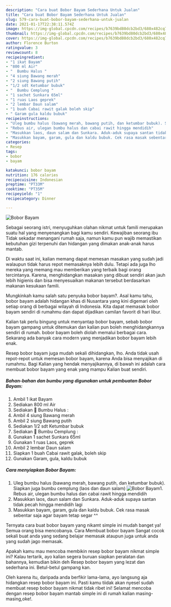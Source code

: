 ```yaml
---
description: "Cara buat Bobor Bayam Sederhana Untuk Jualan"
title: "Cara buat Bobor Bayam Sederhana Untuk Jualan"
slug: 579-cara-buat-bobor-bayam-sederhana-untuk-jualan
date: 2021-01-17T22:38:11.574Z
image: https://img-global.cpcdn.com/recipes/b7639bd80dcb2bd3/680x482cq70/bobor-bayam-foto-resep-utama.jpg
thumbnail: https://img-global.cpcdn.com/recipes/b7639bd80dcb2bd3/680x482cq70/bobor-bayam-foto-resep-utama.jpg
cover: https://img-global.cpcdn.com/recipes/b7639bd80dcb2bd3/680x482cq70/bobor-bayam-foto-resep-utama.jpg
author: Florence Burton
ratingvalue: 3
reviewcount: 8
recipeingredient:
- "1 ikat Bayam"
- "800 ml Air"
- "  Bumbu Halus "
- "4 siung Bawang merah"
- "2 siung Bawang putih"
- "1/2 sdt Ketumbar bubuk"
- "  Bumbu Cemplung "
- "1 sachet Sunkara 65ml"
- "1 ruas Laos geprek"
- "2 lembar Daun salam"
- "1 buah Cabai rawit galak boleh skip"
- " Garam gula kaldu bubuk"
recipeinstructions:
- "Uleg bumbu halus (bawang merah, bawang putih, dan ketumbar bubuk). Siapkan juga bumbu cemplung (laos dan daun salam)"
- "Rebus air, ulegan bumbu halus dan cabai rawit hingga mendidih"
- "Masukkan laos, daun salam dan Sunkara. Aduk-aduk supaya santan tidak pecah hingga mendidih lagi"
- "Masukkan bayam, garam, gula dan kaldu bubuk. Cek rasa masak sebentar saja agar bayam tetap segar ^^"
categories:
- Resep
tags:
- bobor
- bayam

katakunci: bobor bayam 
nutrition: 176 calories
recipecuisine: Indonesian
preptime: "PT33M"
cooktime: "PT35M"
recipeyield: "1"
recipecategory: Dinner

---
```



![Bobor Bayam](https://img-global.cpcdn.com/recipes/b7639bd80dcb2bd3/680x482cq70/bobor-bayam-foto-resep-utama.jpg)

Sebagai seorang istri, menyuguhkan olahan nikmat untuk famili merupakan suatu hal yang menyenangkan bagi kamu sendiri. Kewajiban seorang ibu Tidak sekadar menangani rumah saja, namun kamu pun wajib memastikan kebutuhan gizi terpenuhi dan hidangan yang dimakan anak-anak harus mantab.

Di waktu  saat ini, kalian memang dapat memesan masakan yang sudah jadi walaupun tidak harus repot memasaknya lebih dulu. Tetapi ada juga lho mereka yang memang mau memberikan yang terbaik bagi orang tercintanya. Karena, menghidangkan masakan yang dibuat sendiri akan jauh lebih higienis dan bisa menyesuaikan makanan tersebut berdasarkan makanan kesukaan famili. 



Mungkinkah kamu salah satu penyuka bobor bayam?. Asal kamu tahu, bobor bayam adalah hidangan khas di Nusantara yang kini digemari oleh setiap orang di berbagai wilayah di Indonesia. Kita dapat memasak bobor bayam sendiri di rumahmu dan dapat dijadikan camilan favorit di hari libur.

Kalian tak perlu bingung untuk menyantap bobor bayam, sebab bobor bayam gampang untuk ditemukan dan kalian pun boleh menghidangkannya sendiri di rumah. bobor bayam boleh diolah memalui berbagai cara. Sekarang ada banyak cara modern yang menjadikan bobor bayam lebih enak.

Resep bobor bayam juga mudah sekali dihidangkan, lho. Anda tidak usah repot-repot untuk memesan bobor bayam, karena Anda bisa menyajikan di rumahmu. Bagi Kalian yang hendak menyajikannya, di bawah ini adalah cara membuat bobor bayam yang enak yang mampu Kalian buat sendiri.

<!--inarticleads1-->

##### Bahan-bahan dan bumbu yang digunakan untuk pembuatan Bobor Bayam:

1. Ambil 1 ikat Bayam
1. Sediakan 800 ml Air
1. Sediakan  🥣 Bumbu Halus :
1. Ambil 4 siung Bawang merah
1. Ambil 2 siung Bawang putih
1. Sediakan 1/2 sdt Ketumbar bubuk
1. Sediakan  🥗 Bumbu Cemplung :
1. Gunakan 1 sachet Sunkara 65ml
1. Gunakan 1 ruas Laos, geprek
1. Ambil 2 lembar Daun salam
1. Siapkan 1 buah Cabai rawit galak, boleh skip
1. Gunakan  Garam, gula, kaldu bubuk




<!--inarticleads2-->

##### Cara menyiapkan Bobor Bayam:

1. Uleg bumbu halus (bawang merah, bawang putih, dan ketumbar bubuk). Siapkan juga bumbu cemplung (laos dan daun salam)
<img src="https://img-global.cpcdn.com/steps/c280140d2909cc95/160x128cq70/bobor-bayam-langkah-memasak-1-foto.jpg" alt="Bobor Bayam">1. Rebus air, ulegan bumbu halus dan cabai rawit hingga mendidih
1. Masukkan laos, daun salam dan Sunkara. Aduk-aduk supaya santan tidak pecah hingga mendidih lagi
1. Masukkan bayam, garam, gula dan kaldu bubuk. Cek rasa masak sebentar saja agar bayam tetap segar ^^




Ternyata cara buat bobor bayam yang nikamt simple ini mudah banget ya! Semua orang bisa mencobanya. Cara Membuat bobor bayam Sangat cocok sekali buat anda yang sedang belajar memasak ataupun juga untuk anda yang sudah jago memasak.

Apakah kamu mau mencoba membikin resep bobor bayam nikmat simple ini? Kalau tertarik, ayo kalian segera buruan siapkan peralatan dan bahannya, kemudian bikin deh Resep bobor bayam yang lezat dan sederhana ini. Betul-betul gampang kan. 

Oleh karena itu, daripada anda berfikir lama-lama, ayo langsung aja hidangkan resep bobor bayam ini. Pasti kamu tiidak akan nyesel sudah membuat resep bobor bayam nikmat tidak ribet ini! Selamat mencoba dengan resep bobor bayam mantab simple ini di rumah kalian masing-masing,oke!.

